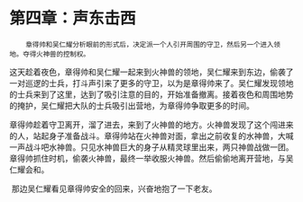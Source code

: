 # 第四章：声东击西
		章得帅和吴仁耀分析眼前的形式后，决定派一个人引开周围的守卫，然后另一个进入领地。夺得火神兽的控制权。

​		这天趁着夜色，章得帅和吴仁耀一起来到火神兽的领地，吴仁耀来到东边，偷袭了一对巡逻的士兵，打斗声引来了更多的守卫，以为是章得帅来了。吴仁耀发现领地的士兵来到了这里，达到了吸引注意的目的，开始准备撤离。接着夜色和周围地势的掩护，吴仁耀把大队的士兵吸引出营地，为章得帅争取更多的时间。

​		章得帅趁着守卫离开，溜了进去，来到了火神兽的地方。火神兽发现了这个闯进来的人，站起身子准备战斗。章得帅站在火神兽对面，拿出之前收复的水神兽，大喊一声战斗吧水神兽。只见水神兽巨大的身子从精灵球里出来，两只神兽战做一团。章得帅抓住时机，偷袭火神兽，最终一举收服火神兽。然后偷偷地离开营地，与吴仁耀会和。

​		那边吴仁耀看见章得帅安全的回来，兴奋地抱了一下老友。
